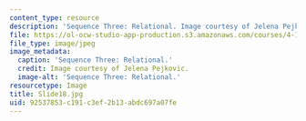 ```yaml
---
content_type: resource
description: 'Sequence Three: Relational. Image courtesy of Jelena Pejkovic.'
file: https://ol-ocw-studio-app-production.s3.amazonaws.com/courses/4-184-architectural-design-workshop-collage-method-and-form-spring-2004/92537853c191c3ef2b13abdc697a07fe_Slide18.jpg
file_type: image/jpeg
image_metadata:
  caption: 'Sequence Three: Relational.'
  credit: Image courtesy of Jelena Pejkovic.
  image-alt: 'Sequence Three: Relational.'
resourcetype: Image
title: Slide18.jpg
uid: 92537853-c191-c3ef-2b13-abdc697a07fe
---
```

